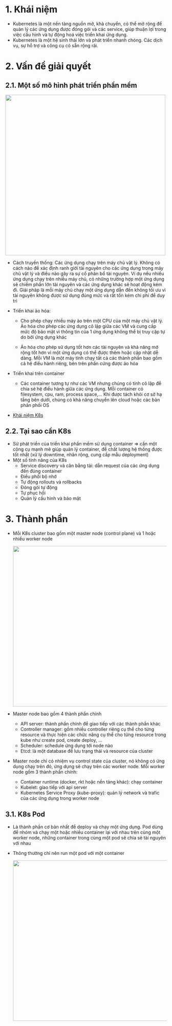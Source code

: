 # **1. Khái niệm**
- Kubernetes là một nền tảng nguồn mở, khả chuyển, có thể mở rộng để quản lý các ứng dụng được đóng gói và các service, giúp thuận lợi trong việc cấu hình và tự động hoá việc triển khai ứng dụng.
- Kubernetes là một hệ sinh thái lớn và phát triển nhanh chóng. Các dịch vụ, sự hỗ trợ và công cụ có sẵn rộng rãi.
# **2. Vấn đề giải quyết**
## 2.1. Một số mô hình phát triển phần mềm

<img src="https://d33wubrfki0l68.cloudfront.net/26a177ede4d7b032362289c6fccd448fc4a91174/eb693/images/docs/container_evolution.svg" width="500"/>

- Cách truyền thống: Các ứng dụng chạy trên máy chủ vật lý. Không có cách nào để xác định ranh giới tài nguyên cho các ứng dụng trong máy chủ vật lý và điều nào gây ra
sự cố phân bổ tài nguyên. Ví dụ nếu nhiều ứng dụng chạy trên nhiều máy chủ, có những trường hợp một ứng dụng sẽ chiếm phần lớn tài nguyên và các ứng dụng khác sẽ hoạt 
động kém đi. Giải pháp là mỗi máy chủ chạy một ứng dụng dẫn đến không tối ưu vì tài nguyên không được sử dụng đúng mức và rất tốn kém chi phí để duy trì

- Triển khai ảo hóa: 
  - Cho phép chạy nhiều máy ảo trên một CPU của một máy chủ vật lý. Ảo hóa cho phép các ứng dụng cô lập giữa các VM và cung cấp mức độ bảo mật vì 
thông tin của 1 ứng dụng không thể bị truy cập tự do bởi ứng dụng khác

  - Ảo hóa cho phép sử dụng tốt hơn các tài nguyên và khả năng mở rộng tốt hơn vì một ứng dụng có thể được thêm hoặc cập nhật dễ dàng. Mỗi VM là một máy tính chạy tất cả các thành phần bao gồm cả hệ điều hành riêng, bên trên phần cứng được ảo hóa

- Triển khai trên container
  - Các container tương tự như các VM nhưng chúng có tính cô lập để chia sẻ hệ điều hành giữa các ứng dụng. Mỗi container có filesystem, cpu, ram, process space,... Khi được tách khỏi cơ sở hạ tầng bên dưới, chúng có khả năng chuyển lên cloud hoặc các bản phân phối OS
- [Khái niệm K8s](https://kubernetes.io/vi/docs/concepts/overview/what-is-kubernetes/)

## 2.2. Tại sao cần K8s
- Sử phát triển của triển khai phần mềm sử dụng container => cần một công cụ mạnh mẽ giúp quản lý container, để chất lượng hệ thống được tốt nhất (xử lý downtime, nhân rộng, cung cấp mẫu deployment)
- Một số tính năng của K8s
   - Service discovery và cân bằng tải: dẫn request của các ứng dụng đến đúng container
   - Điều phối bộ nhớ
   - Tự động rollouts và rollbacks
   - Đóng gói tự động
   - Tự phục hồi 
   - Quản lý cấu hình và bảo mật

# 3. Thành phần
- Mỗi K8s cluster bao gồm một master node (control plane) và 1 hoặc nhiều worker node

    <image src="https://images.viblo.asia/7f2a7e35-c0d8-42c2-828b-8309ea1a48f6.png" width="500">

- Master node bao gồm 4 thành phần chính
  - API server: thành phần chính để giao tiếp với các thành phần khác
  - Controller manager: gồm nhiều controller riêng cụ thể cho từng resource và thực hiện các chức năng cụ thể cho từng resource trong kube như create pod, create deploy, ...
  - Scheduler: schedule ứng dụng tới node nào
  - Etcd: là một database để lưu trạng thái và resource của cluster

- Master node chỉ có nhiệm vụ control state của cluster, nó không có ứng dụng chạy trên đó, ứng dụng sẽ chạy trên các worker node. Mỗi worker node gồm 3 thành phần chính:
  - Container runtime (docker, rkt hoặc nền tảng khác): chạy container
  - Kubelet: giao tiếp với api server
  - Kubernetes Service Proxy (kube-proxy): quản lý network và trafic của các ứng dụng trong worker node

## 3.1. K8s Pod
- Là thành phần cơ bản nhất để deploy và chạy một ứng dụng. Pod dùng để nhóm và chạy một hoặc nhiều container lại với nhau trên cùng một worker node, những container trong cùng một pod sẽ chia sẻ tài nguyên với nhau
- Thông thường chỉ nên run một pod với một container

    <image src="https://d33wubrfki0l68.cloudfront.net/5cb72d407cbe2755e581b6de757e0d81760d5b86/a9df9/docs/tutorials/kubernetes-basics/public/images/module_03_nodes.svg" width="500">